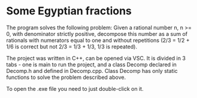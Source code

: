 # Some Egyptian fractions

The program solves the following problem:
Given a rational number n, n >= 0, with denominator strictly positive, decompose this number as a sum of rationals with numerators equal to one and without repetitions (2/3 = 1/2 + 1/6 is correct but not 2/3 = 1/3 + 1/3, 1/3 is repeated).

The project was written in C++, can be opened via VSC.
It is divided in 3 tabs - one is main to run the project, and a class Decomp declared in Decomp.h and defined in Decomp.cpp. Class Decomp has only static functions to solve the problem described above.

To open the .exe file you need to just double-click on it.
